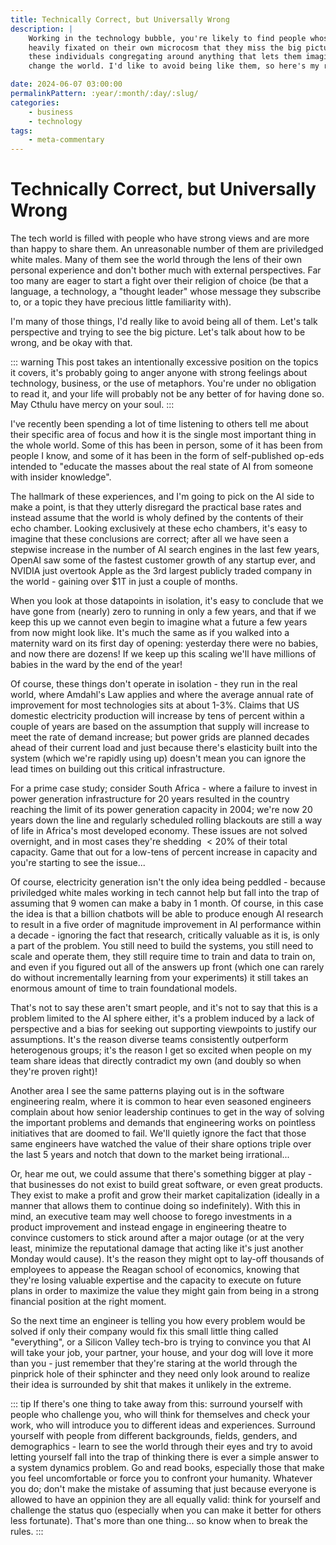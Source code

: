 ```yaml
---
title: Technically Correct, but Universally Wrong
description: |
    Working in the technology bubble, you're likely to find people whose views are so
    heavily fixated on their own microcosm that they miss the big picture. You'll find
    these individuals congregating around anything that lets them imagine their tech will
    change the world. I'd like to avoid being like them, so here's my reality check.

date: 2024-06-07 03:00:00
permalinkPattern: :year/:month/:day/:slug/
categories:
    - business
    - technology
tags:
    - meta-commentary
---
```


# Technically Correct, but Universally Wrong
The tech world is filled with people who have strong views and are more than happy to share them. An
unreasonable number of them are priviledged white males. Many of them see the world through the lens
of their own personal experience and don't bother much with external perspectives. Far too many are
eager to start a fight over their religion of choice (be that a language, a technology, a "thought
leader" whose message they subscribe to, or a topic they have precious little familiarity with).

I'm many of those things, I'd really like to avoid being all of them. Let's talk perspective and
trying to see the big picture. Let's talk about how to be wrong, and be okay with that.

<!-- more -->

::: warning
This post takes an intentionally excessive position on the topics it covers,
it's probably going to anger anyone with strong feelings about technology, business, or
the use of metaphors. You're under no obligation to read it, and your life will probably
not be any better of for having done so. May Cthulu have mercy on your soul.
:::

I've recently been spending a lot of time listening to others tell me about their specific area of
focus and how it is the single most important thing in the whole world. Some of this has been in person,
some of it has been from people I know, and some of it has been in the form of self-published op-eds
intended to "educate the masses about the real state of AI from someone with insider knowledge".

The hallmark of these experiences, and I'm going to pick on the AI side to make a point, is that they
utterly disregard the practical base rates and instead assume that the world is wholy defined by the
contents of their echo chamber. Looking exclusively at these echo chambers, it's easy to imagine that
these conclusions are correct; after all we have seen a stepwise increase in the number of AI search engines
in the last few years, OpenAI saw some of the fastest customer growth of any startup ever, and NVIDIA
just overtook Apple as the 3rd largest publicly traded company in the world - gaining over $1T in just
a couple of months.

When you look at those datapoints in isolation, it's easy to conclude that we have gone from (nearly) zero to
running in only a few years, and that if we keep this up we cannot even begin to imagine what a future a few
years from now might look like. It's much the same as if you walked into a maternity ward on its first day of opening:
yesterday there were no babies, and now there are dozens! If we keep up this scaling we'll have millions of babies in
the ward by the end of the year!

Of course, these things don't operate in isolation - they run in the real world, where Amdahl's Law applies and
where the average annual rate of improvement for most technologies sits at about 1-3%. Claims that US domestic
electricity production will increase by tens of percent within a couple of years are based on the assumption that
supply will increase to meet the rate of demand increase; but power grids are planned decades ahead of their current
load and just because there's elasticity built into the system (which we're rapidly using up) doesn't mean you can
ignore the lead times on building out this critical infrastructure.

For a prime case study; consider South Africa - where a failure to invest in power generation infrastructure for 20
years resulted in the country reaching the limit of its power generation capacity in 2004; we're now 20 years down
the line and regularly scheduled rolling blackouts are still a way of life in Africa's most developed economy. These
issues are not solved overnight, and in most cases they're shedding $<20\%$ of their total capacity. Game that out
for a low-tens of percent increase in capacity and you're starting to see the issue...

Of course, electricity generation isn't the only idea being peddled - because priviledged white males working in
tech cannot help but fall into the trap of assuming that 9 women can make a baby in 1 month. Of course, in this
case the idea is that a billion chatbots will be able to produce enough AI research to result in a five order of
magnitude improvement in AI performance within a decade - ignoring the fact that research, critically valuable as it
is, is only a part of the problem. You still need to build the systems, you still need to scale and operate them, they
still require time to train and data to train on, and even if you figured out all of the answers up front (which one
can rarely do without incrementally learning from your experiments) it still takes an enormous amount of time to train
foundational models.

That's not to say these aren't smart people, and it's not to say that this is a problem limited to the AI sphere either,
it's a problem induced by a lack of perspective and a bias for seeking out supporting viewpoints to justify our
assumptions. It's the reason diverse teams consistently outperform heterogenous groups; it's the reason I get so excited
when people on my team share ideas that directly contradict my own (and doubly so when they're proven right)!

Another area I see the same patterns playing out is in the software engineering realm, where it is common to hear
even seasoned engineers complain about how senior leadership continues to get in the way of solving the important
problems and demands that engineering works on pointless initiatives that are doomed to fail. We'll quietly ignore
the fact that those same engineers have watched the value of their share options triple over the last 5 years
and notch that down to the market being irrational...

Or, hear me out, we could assume that there's something bigger at play - that businesses do not exist to build great
software, or even great products. They exist to make a profit and grow their market capitalization (ideally in
a manner that allows them to continue doing so indefinitely). With this in mind, an executive team may well choose to
forego investments in a product improvement and instead engage in engineering theatre to convince customers to stick
around after a major outage (or at the very least, minimize the reputational damage that acting like it's just another
Monday would cause). It's the reason they might opt to lay-off thousands of employees to appease the Reagan school of
economics, knowing that they're losing valuable expertise and the capacity to execute on future plans in order to
maximize the value they might gain from being in a strong financial position at the right moment.

So the next time an engineer is telling you how every problem would be solved if only their company would fix this small
little thing called "everything", or a Silicon Valley tech-bro is trying to convince you that AI will take your job,
your partner, your house, and your dog will love it more than you - just remember that they're staring at the world
through the pinprick hole of their sphincter and they need only look around to realize their idea is surrounded by shit
that makes it unlikely in the extreme.

::: tip
If there's one thing to take away from this: surround yourself with people who challenge you, who will think for
themselves and check your work, who will introduce you to different ideas and experiences. Surround yourself with
people from different backgrounds, fields, genders, and demographics - learn to see the world through their eyes
and try to avoid letting yourself fall into the trap of thinking there is ever a simple answer to a system dynamics
problem. Go and read books, especially those that make you feel uncomfortable or force you to confront your
humanity. Whatever you do; don't make the mistake of assuming  that just because everyone is allowed to have an
oppinion they are all equally valid: think for yourself and challenge the status quo (especially when you can make
it better for others less fortunate). That's more than one thing... so know when to break the rules.
:::
